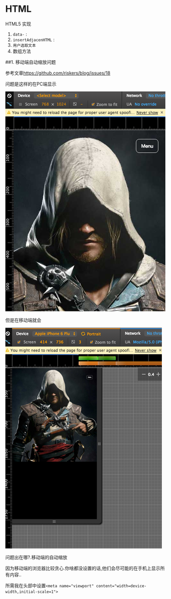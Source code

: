 # HTML

HTML5 实现

1. `data-` : 
2. `insertAdjacenHTML` : 
3. `用户选取文本`
4. 数组方法


##1. 移动端自动缩放问题

参考文章<https://github.com/riskers/blog/issues/18>

问题是这样的在PC端显示

![PC端显示](QQ20160125-1.png)

但是在移动端就会

![移动端显示](QQ20160125-2.png)

问题出在哪?.移动端的自动缩放

因为移动端的浏览器比较贪心.你啥都没设置的话,他们会尽可能的在手机上显示所有内容..

所需我在头部中设置`<meta name="viewport" content="width=device-width,initial-scale=1">`